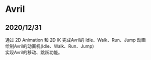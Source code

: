 # Avril

## 2020/12/31
通过 2D Animation 和 2D IK 完成Avril的 Idle、Walk、Run、Jump 动画</br>
绘制Avril的动画机(Idle、Walk、Run、Jump)</br>
实现Avril的移动、跳跃功能。
